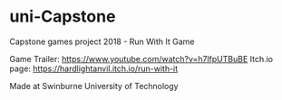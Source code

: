 # uni-Capstone
Capstone games project 2018 - Run With It Game

Game Trailer: https://www.youtube.com/watch?v=h7lfpUTBuBE
Itch.io page: https://hardlightanvil.itch.io/run-with-it


Made at Swinburne University of Technology 
